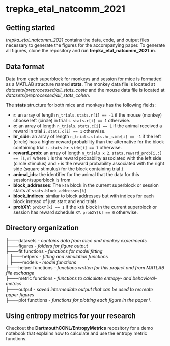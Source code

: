 #  trepka\_etal\_natcomm\_2021
## Getting started
*trepka\_etal\_natcomm\_2021* contains the data, code, and output files necessary to generate the figures for the accompanying paper. To generate all figures, clone the repository and run **trepka_etal_natcomm_2021.m**. 

## Data format
Data from each superblock for monkeys and session for mice is formatted as a MATLAB structure named **stats**. The monkey data file is located at *datasets/preprocessed/all_stats_costa* and the mouse data file is located at *datasets/preprocessed/all_stats_cohen*. 

The **stats** structure for both mice and monkeys has the following fields: 
- **r**: an array of length `n_trials`. `stats.r[i] == -1` if the mouse (monkey) choose left (circle) in trial `i`.  `stats.r[i] == 1` otherwise.
- **c**: an array of length `n_trials`. `stats.c[i] == 1` if the animal received a reward in trial `i`.  `stats.c[i] == 1` otherwise.
- **hr_side**: an array of length `n_trials`. `stats.hr_side[i] == -1` if the left (circle) has a higher reward probability than the alternative for the block containing trial `i`.  `stats.hr_side[i] == 1` otherwise.
- **reward_prob**: an array of length `n_trials x 2`. `stats.reward_prob[i,:] == [l,r]` where `l` is the reward probability associated with the left side (circle stimulus) and `r` is the reward probability associated with the right side (square stimulus) for the block containing trial `i`
- **animal_ids**: the identifier for the animal that the data for this session/superblock is from
- **block_addresses**: The `kth` block in the current superblock or session starts at `stats.block_addresses[k]` 
- **block_indices**: similar to block addresses but with indices for each block instead of just start and end trials
- **probXY**: `probXY[k] == 1` if the `kth` block in the current superblock or session has reward schedule `XY`.  `probXY[k] == 0` otherwise.


## Directory organization
├───datasets - *contains data from mice and monkey experiments* \
├───figures - *folders for figure output* \
├───fit functions - *functions for model fitting* \
│   ├───helpers - *fitting and simulation functions* \
│   ├───models - *model functions* \
├───helper functions - *functions written for this project and from MATLAB file exchange* \
├───metric functions - *functions to calculate entropy- and behavioral- metrics* \
├───output - *saved intermediate output that can be used to recreate paper figures* \
├───plot functions - *functions for plotting each figure in the paper* \

## Using entropy metrics for your research
Checkout the **DartmouthCCNL/EntropyMetrics** repository for a demo notebook that explains how to calculate and use the entropy metric functions.  

